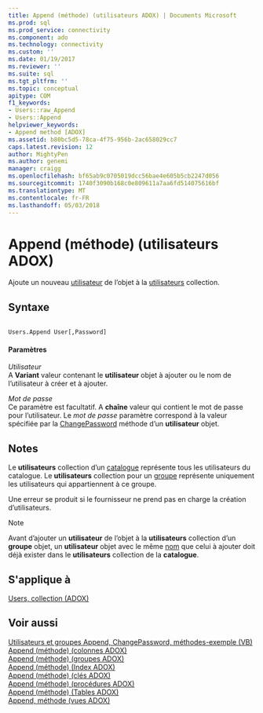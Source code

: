```yaml
---
title: Append (méthode) (utilisateurs ADOX) | Documents Microsoft
ms.prod: sql
ms.prod_service: connectivity
ms.component: ado
ms.technology: connectivity
ms.custom: ''
ms.date: 01/19/2017
ms.reviewer: ''
ms.suite: sql
ms.tgt_pltfrm: ''
ms.topic: conceptual
apitype: COM
f1_keywords:
- Users::raw_Append
- Users::Append
helpviewer_keywords:
- Append method [ADOX]
ms.assetid: b80bc5d5-78ca-4f75-956b-2ac658029cc7
caps.latest.revision: 12
author: MightyPen
ms.author: genemi
manager: craigg
ms.openlocfilehash: bf65ab9c0705019dcc56bae4e605b5cb2247d056
ms.sourcegitcommit: 1740f3090b168c0e809611a7aa6fd514075616bf
ms.translationtype: MT
ms.contentlocale: fr-FR
ms.lasthandoff: 05/03/2018
---
```

# <a name="append-method-adox-users"></a>Append (méthode) (utilisateurs ADOX)
Ajoute un nouveau [utilisateur](../../../ado/reference/adox-api/user-object-adox.md) de l’objet à la [utilisateurs](../../../ado/reference/adox-api/users-collection-adox.md) collection.  
  
## <a name="syntax"></a>Syntaxe  
  
```  
  
Users.Append User[,Password]  
```  
  
#### <a name="parameters"></a>Paramètres  
 *Utilisateur*  
 A **Variant** valeur contenant le **utilisateur** objet à ajouter ou le nom de l’utilisateur à créer et à ajouter.  
  
 *Mot de passe*  
 Ce paramètre est facultatif. A **chaîne** valeur qui contient le mot de passe pour l’utilisateur. Le *mot de passe* paramètre correspond à la valeur spécifiée par la [ChangePassword](../../../ado/reference/adox-api/changepassword-method-adox.md) méthode d’un **utilisateur** objet.  
  
## <a name="remarks"></a>Notes  
 Le **utilisateurs** collection d’un [catalogue](../../../ado/reference/adox-api/catalog-object-adox.md) représente tous les utilisateurs du catalogue. Le **utilisateurs** collection pour un [groupe](../../../ado/reference/adox-api/group-object-adox.md) représente uniquement les utilisateurs qui appartiennent à ce groupe.  
  
 Une erreur se produit si le fournisseur ne prend pas en charge la création d’utilisateurs.  
  
> [!NOTE]
>  Avant d’ajouter un **utilisateur** de l’objet à la **utilisateurs** collection d’un **groupe** objet, un **utilisateur** objet avec le même [nom](../../../ado/reference/adox-api/name-property-adox.md) que celui à ajouter doit déjà exister dans le **utilisateurs** collection de la **catalogue**.  
  
## <a name="applies-to"></a>S'applique à  
 [Users, collection (ADOX)](../../../ado/reference/adox-api/users-collection-adox.md)  
  
## <a name="see-also"></a>Voir aussi  
 [Utilisateurs et groupes Append, ChangePassword, méthodes-exemple (VB)](../../../ado/reference/adox-api/groups-and-users-append-changepassword-methods-example-vb.md)   
 [Append (méthode) (colonnes ADOX)](../../../ado/reference/adox-api/append-method-adox-columns.md)   
 [Append (méthode) (groupes ADOX)](../../../ado/reference/adox-api/append-method-adox-groups.md)   
 [Append (méthode) (Index ADOX)](../../../ado/reference/adox-api/append-method-adox-indexes.md)   
 [Append (méthode) (clés ADOX)](../../../ado/reference/adox-api/append-method-adox-keys.md)   
 [Append (méthode) (procédures ADOX)](../../../ado/reference/adox-api/append-method-adox-procedures.md)   
 [Append (méthode) (Tables ADOX)](../../../ado/reference/adox-api/append-method-adox-tables.md)   
 [Append, méthode (vues ADOX)](../../../ado/reference/adox-api/append-method-adox-views.md)
